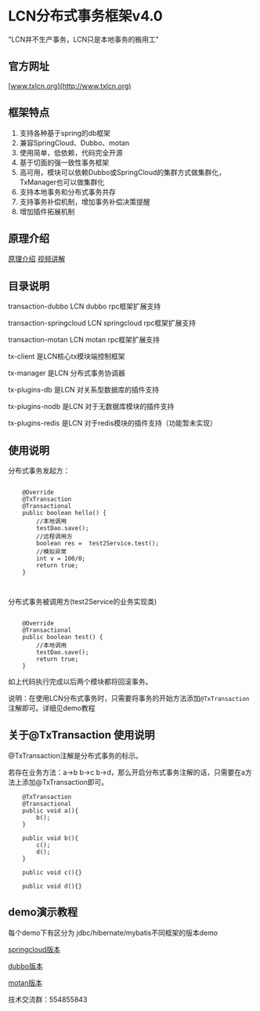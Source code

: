 # LCN分布式事务框架v4.0

  "LCN并不生产事务，LCN只是本地事务的搬用工"

## 官方网址

[www.txlcn.org](http://www.txlcn.org)


## 框架特点

1. 支持各种基于spring的db框架
2. 兼容SpringCloud、Dubbo、motan
3. 使用简单，低依赖，代码完全开源
4. 基于切面的强一致性事务框架
5. 高可用，模块可以依赖Dubbo或SpringCloud的集群方式做集群化，TxManager也可以做集群化
6. 支持本地事务和分布式事务共存
7. 支持事务补偿机制，增加事务补偿决策提醒
8. 增加插件拓展机制


## 原理介绍

[原理介绍](https://github.com/codingapi/tx-lcn/wiki)  [视频讲解](http://www.txlcn.org/v4/index.html)

## 目录说明

transaction-dubbo LCN dubbo rpc框架扩展支持

transaction-springcloud LCN springcloud rpc框架扩展支持

transaction-motan LCN motan rpc框架扩展支持

tx-client 是LCN核心tx模块端控制框架

tx-manager 是LCN 分布式事务协调器

tx-plugins-db 是LCN 对关系型数据库的插件支持

tx-plugins-nodb 是LCN 对于无数据库模块的插件支持

tx-plugins-redis 是LCN 对于redis模块的插件支持（功能暂未实现）


## 使用说明

分布式事务发起方：

```

    @Override
    @TxTransaction
    @Transactional
    public boolean hello() {
        //本地调用
        testDao.save();
        //远程调用方
        boolean res =  test2Service.test();
        //模拟异常
        int v = 100/0;
        return true;
    }
    
    
```

分布式事务被调用方(test2Service的业务实现类)
```

    @Override
    @Transactional
    public boolean test() {
        //本地调用
        testDao.save();
        return true;
    }

```

如上代码执行完成以后两个模块都将回滚事务。

说明：在使用LCN分布式事务时，只需要将事务的开始方法添加`@TxTransaction`注解即可。详细见demo教程

## 关于@TxTransaction 使用说明

  @TxTransaction注解是分布式事务的标示。
  
  若存在业务方法：a->b b->c b->d，那么开启分布式事务注解的话，只需要在a方法上添加@TxTransaction即可。
  
```
    @TxTransaction
    @Transactional
    public void a(){
        b();
    }

    public void b(){
        c();
        d();
    }

    public void c(){}

    public void d(){}
```

## demo演示教程

每个demo下有区分为 jdbc/hibernate/mybatis不同框架的版本demo

[springcloud版本](https://github.com/codingapi/springcloud-lcn-demo)

[dubbo版本](https://github.com/codingapi/dubbo-lcn-demo)

[motan版本](https://github.com/zfvipgit/motan-lcn-demo.git)

技术交流群：554855843
